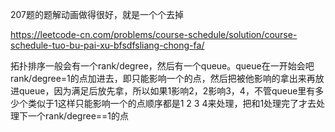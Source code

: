 207题的题解动画做得很好，就是一个个去掉 

https://leetcode-cn.com/problems/course-schedule/solution/course-schedule-tuo-bu-pai-xu-bfsdfsliang-chong-fa/

拓扑排序一般会有一个rank/degree，然后有一个queue。queue在一开始会吧rank/degree=1的点加进去，即只能影响一个的点，然后把被他影响的拿出来再放进queue，因为满足后放先拿，所以如果1影响2，2影响3，4，不管queue里有多少个类似于1这样只能影响一个的点顺序都是1 2 3 4来处理，把和1处理完了才去处理下一个rank/degree==1的点




